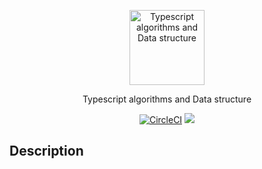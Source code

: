 
<p align="center">
  <a href="https://github.com/aiandev/typescript-algorithms" target="blank"><img src="https://static.thenounproject.com/png/2010152-200.png" width="120" alt="Typescript algorithms and Data structure" /></a>
</p>


  <p align="center">
 Typescript algorithms and Data structure 
  <p align="center">
<a href="https://circleci.com/gh/aiandev/typescript-algorithms" target="_blank"><img src="https://circleci.com/gh/aiandev/typescript-algorithms/tree/master.svg?style=svg" alt="CircleCI" /></a>
<a href="https://codecov.io/gh/aiandev/typescript-algorithms">
  <img src="https://codecov.io/gh/aiandev/typescript-algorithms/branch/master/graph/badge.svg" />
</a>
</p>

## Description


